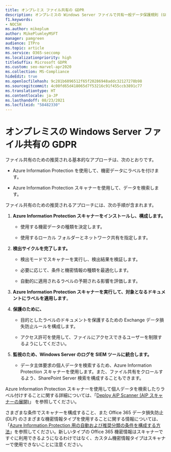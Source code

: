 ```yaml
---
title: オンプレミス ファイル共有の GDPR
description: オンプレミスの Windows Server ファイルで共有一般データ保護規則 (GDPR) の要件に対応する方法について説明します。
f1.keywords:
- NOCSH
ms.author: mikeplum
author: MikePlumleyMSFT
manager: pamgreen
audience: ITPro
ms.topic: article
ms.service: O365-seccomp
ms.localizationpriority: high
titleSuffix: Microsoft GDPR
ms.custom: seo-marvel-apr2020
ms.collection: MS-Compliance
hideEdit: true
ms.openlocfilehash: 9c281b6096512f65f20286948addc32127278b98
ms.sourcegitcommit: 4c00fd65d418065d7f53216c91f455ccb3891c77
ms.translationtype: HT
ms.contentlocale: ja-JP
ms.lasthandoff: 08/23/2021
ms.locfileid: "58482330"
---
```

# <a name="gdpr-for-on-premises-windows-server-file-shares"></a>オンプレミスの Windows Server ファイル共有の GDPR

ファイル共有のための推奨される基本的なアプローチは、次のとおりです。

-   Azure Information Protection を使用して、機密データにラベルを付けます。

-   Azure Information Protection スキャナーを使用して、データを検索します。

ファイル共有のための推奨されるアプローチには、次の手順が含まれます。

1.  **Azure Information Protection スキャナーをインストールし、構成します。**

    -   使用する機密データの種類を決定します。

    -   使用するローカル フォルダーとネットワーク共有を指定します。

2.  **検出サイクルを完了します。**

    -   検出モードでスキャナーを実行し、検出結果を検証します。

    -   必要に応じて、条件と機密情報の種類を最適化します。

    -   自動的に適用されるラベルの予期される影響を評価します。

3.  **Azure Information Protection スキャナーを実行して、対象となるドキュメントにラベルを適用します**。

4.  **保護のために、**

    -   目的としたラベルのドキュメントを保護するための Exchange データ損失防止ルールを構成します。

    -   アクセス許可を使用して、ファイルにアクセスできるユーザーを制限するようにしてください。

5.  **監視のため、Windows Server のログを SIEM ツールに統合します。**

    -   データ主体要求の個人データを検索するため、Azure Information Protection スキャナーを使用します。また、ファイル共有をクロールするよう、SharePoint Server 検索を構成することもできます。

Azure Information Protection スキャナーを使用して個人データを検索したりラベル付けすることに関する詳細については、「[Deploy AIP Scanner (AIP スキャナーの展開)](/azure/information-protection/deploy-aip-scanner)」 を参照してください。

さまざまな条件でスキャナーを構成すること、また Office 365 データ損失防止 (DLP) のさまざまな機密情報タイプを使用することに関する情報については、「[Azure Information Protection 用の自動および推奨分類の条件を構成する方法](/information-protection/deploy-use/configure-policy-classification)」を参照してください。新しいタイプの Office 365 機密情報はスキャナーですぐに利用できるようになるわけではなく、カスタム機密情報タイプはスキャナーで使用できないことに注意ください。
